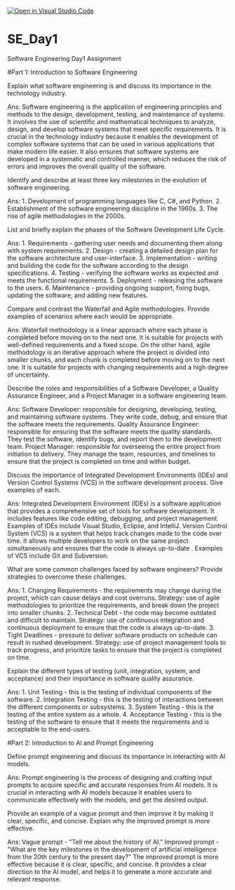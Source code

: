[![Open in Visual Studio Code](https://classroom.github.com/assets/open-in-vscode-2e0aaae1b6195c2367325f4f02e2d04e9abb55f0b24a779b69b11b9e10269abc.svg)](https://classroom.github.com/online_ide?assignment_repo_id=16921377&assignment_repo_type=AssignmentRepo)
# SE_Day1
Software Engineering Day1 Assignment

#Part 1: Introduction to Software Engineering

Explain what software engineering is and discuss its importance in the technology industry.

Ans: Software engineering is the application of engineering principles and methods to the design, development, testing, and maintenance of systems. It involves the use of scientific and mathematical techniques to analyze, design, and develop software systems that meet specific requirements. It is crucial in the technology industry because it enables the development of complex software systems that can be used in various applications that make modern life easier. It also ensures that software systems are developed in a systematic and controlled manner, which reduces the risk of errors and improves the overall quality of the software.

Identify and describe at least three key milestones in the evolution of software engineering.

Ans: 1. Development of programming languages like C, C#, and Python. 
     2. Establishment of the software engineering discipline in the 1960s.
     3. The rise of agile methodologies in the 2000s.

List and briefly explain the phases of the Software Development Life Cycle.

Ans: 1. Requirements - gathering user needs and documenting them along with system   requirements.
     2. Design - creating a detailed design plan for the software architecture and user-interface.
     3. Implementation - writing and building the code for the software according to the design specifications.
     4. Testing - verifying the software works as expected and meets the functional requirements.
     5. Deployment - releasing the software to the users.
     6. Maintenance - providing ongoing support, fixing bugs, updating the software, and adding new features.

Compare and contrast the Waterfall and Agile methodologies. Provide examples of scenarios where each would be appropriate.

Ans:  Waterfall methodology is a linear approach where each phase is completed before moving on to the next one. It is suitable for projects with well-defined requirements and a fixed scope. On the other hand, agile methodology is an iterative approach where the project is divided into smaller chunks, and each chunk is completed before moving on to the next one. It is suitable for projects with changing requirements and a high degree of uncertainty.

Describe the roles and responsibilities of a Software Developer, a Quality Assurance Engineer, and a Project Manager in a software engineering team.

Ans: Software Developer: responsible for designing, developing, testing, and maintaining software systems. They write code, debug, and ensure that the software meets the requirements.
     Quality Assurance Engineer: responsible for ensuring that the software meets the quality standards. They test the software, identify bugs, and report them to the development team.
     Project Manager: responsible for overseeing the entire project from initiation to delivery. They manage the team, resources, and timelines to ensure that the project is completed on time and within budget.

Discuss the importance of Integrated Development Environments (IDEs) and Version Control Systems (VCS) in the software development process. Give examples of each.

Ans: Integrated Development Environment (IDEs) is a software application that provides a comprehensive set of tools for software development. It includes features like code  editing, debugging, and project management. Examples of IDEs include Visual Studio, Eclipse, and IntelliJ. Version Control System (VCS) is a system that helps track changes made to the code over time. It allows multiple developers to work on the same project simultaneously and ensures that the code is always up-to-date . Examples of VCS include Git and Subversion.

What are some common challenges faced by software engineers? Provide strategies to overcome these challenges.

Ans: 1. Changing Requirements - the requirements may change during the project, which can cause delays and cost overruns. Strategy: use of agile methodologies to prioritize the requirements, and break down the project into smaller chunks.
2. Technical Debt - the code may become outdated and difficult to maintain. Strategy: use of continuous integration and continuous deployment to ensure that the code is always up-to-date.
3. Tight Deadlines - pressure to deliver software products on schedule can result in rushed development. Strategy: use of project management tools to track progress, and prioritize tasks to ensure that the project is completed on time.

Explain the different types of testing (unit, integration, system, and acceptance) and their importance in software quality assurance.

Ans: 1. Unit Testing - this is the testing of individual components of the software.
     2. Integration Testing - this is the testing of interactions between the different components or subsystems.
     3. System Testing - this is the testing of the entire system as a whole.
     4. Acceptance Testing - this is the testing of the software to ensure that it meets the requirements and is acceptable to the end-users.

#Part 2: Introduction to AI and Prompt Engineering


Define prompt engineering and discuss its importance in interacting with AI models.

Ans: Prompt engineering is the process of designing and crafting input prompts to acquire specific and accurate responses from AI models. It is crucial in interacting with AI models because it enables users to communicate effectively with the models, and get the desired output.

Provide an example of a vague prompt and then improve it by making it clear, specific, and concise. Explain why the improved prompt is more effective.

Ans: Vague prompt -  "Tell me about the history of AI."
     Improved prompt - "What are the key milestones in the development of artificial intelligence from the 20th century to the present day?"
     The improved prompt is more effective because it is clear, specific, and concise. It provides a clear direction to the AI model, and helps it to generate a more accurate and relevant response.